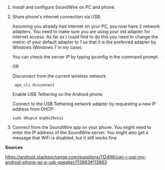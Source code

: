 1. Install and configure SoundWire on PC and phone.

1. Share phone's internet connection via USB.

    Assuming you already had internet on your PC, you now have 2 network adapters. You need to make sure you are using your old adapter for internet access. As far as I could find to do this you need to change the metric of your default adapter to 1 so that it is the preferred adapter by Windows (Windows 7 in my case).

    You can check the server IP by typing ipconfig in the command prompt.

    OR

    Disconnect from the current wireless network

        wpa_cli disconnect

    Enable USB Tethering on the Android phone

    Connect to the USB Tethering network adapter by requesting a new IP address from DHCP:

       sudo dhcpcd enp0s29u1u1

1. Connect from the SoundWire app on your phone. You might need to enter the IP address of the SoundWire server. You might also get a message that WiFi is disabled, but it still works fine.

**Sources**

https://android.stackexchange.com/questions/112496/can-i-use-my-android-phone-as-a-usb-speaker/113863#113863

